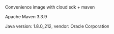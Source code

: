 Convenience image with cloud sdk + maven

Apache Maven 3.3.9

Java version: 1.8.0_212, vendor: Oracle Corporation
